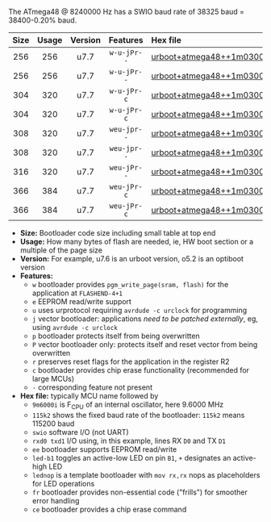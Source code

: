 The ATmega48 @ 8240000 Hz has a SWIO baud rate of 38325 baud = 38400-0.20% baud.

|Size|Usage|Version|Features|Hex file|
|:-:|:-:|:-:|:-:|:--|
|256|256|u7.7|`w-u-jPr--`|[urboot+atmega48++1m0300i++++4k8_swio_rxd0_txd1_led+b5.hex](https://raw.githubusercontent.com/stefanrueger/urboot.hex/main/mcus/atmega48/internal_oscillator/fint++1m0300_Hz/br++++4k8_bps/urboot+atmega48++1m0300i++++4k8_swio_rxd0_txd1_led+b5.hex)|
|256|256|u7.7|`w-u-jPr--`|[urboot+atmega48++1m0300i++++4k8_swio_rxd0_txd1_lednop.hex](https://raw.githubusercontent.com/stefanrueger/urboot.hex/main/mcus/atmega48/internal_oscillator/fint++1m0300_Hz/br++++4k8_bps/urboot+atmega48++1m0300i++++4k8_swio_rxd0_txd1_lednop.hex)|
|304|320|u7.7|`w-u-jPr-c`|[urboot+atmega48++1m0300i++++4k8_swio_rxd0_txd1_led+b5_fr_ce.hex](https://raw.githubusercontent.com/stefanrueger/urboot.hex/main/mcus/atmega48/internal_oscillator/fint++1m0300_Hz/br++++4k8_bps/urboot+atmega48++1m0300i++++4k8_swio_rxd0_txd1_led+b5_fr_ce.hex)|
|304|320|u7.7|`w-u-jPr-c`|[urboot+atmega48++1m0300i++++4k8_swio_rxd0_txd1_lednop_fr_ce.hex](https://raw.githubusercontent.com/stefanrueger/urboot.hex/main/mcus/atmega48/internal_oscillator/fint++1m0300_Hz/br++++4k8_bps/urboot+atmega48++1m0300i++++4k8_swio_rxd0_txd1_lednop_fr_ce.hex)|
|308|320|u7.7|`weu-jpr--`|[urboot+atmega48++1m0300i++++4k8_swio_rxd0_txd1_ee_led+b5.hex](https://raw.githubusercontent.com/stefanrueger/urboot.hex/main/mcus/atmega48/internal_oscillator/fint++1m0300_Hz/br++++4k8_bps/urboot+atmega48++1m0300i++++4k8_swio_rxd0_txd1_ee_led+b5.hex)|
|308|320|u7.7|`weu-jpr--`|[urboot+atmega48++1m0300i++++4k8_swio_rxd0_txd1_ee_lednop.hex](https://raw.githubusercontent.com/stefanrueger/urboot.hex/main/mcus/atmega48/internal_oscillator/fint++1m0300_Hz/br++++4k8_bps/urboot+atmega48++1m0300i++++4k8_swio_rxd0_txd1_ee_lednop.hex)|
|316|320|u7.7|`weu-jPr--`|[urboot+atmega48++1m0300i++++4k8_swio_rxd0_txd1_ee.hex](https://raw.githubusercontent.com/stefanrueger/urboot.hex/main/mcus/atmega48/internal_oscillator/fint++1m0300_Hz/br++++4k8_bps/urboot+atmega48++1m0300i++++4k8_swio_rxd0_txd1_ee.hex)|
|366|384|u7.7|`weu-jPr-c`|[urboot+atmega48++1m0300i++++4k8_swio_rxd0_txd1_ee_led+b5_fr_ce.hex](https://raw.githubusercontent.com/stefanrueger/urboot.hex/main/mcus/atmega48/internal_oscillator/fint++1m0300_Hz/br++++4k8_bps/urboot+atmega48++1m0300i++++4k8_swio_rxd0_txd1_ee_led+b5_fr_ce.hex)|
|366|384|u7.7|`weu-jPr-c`|[urboot+atmega48++1m0300i++++4k8_swio_rxd0_txd1_ee_lednop_fr_ce.hex](https://raw.githubusercontent.com/stefanrueger/urboot.hex/main/mcus/atmega48/internal_oscillator/fint++1m0300_Hz/br++++4k8_bps/urboot+atmega48++1m0300i++++4k8_swio_rxd0_txd1_ee_lednop_fr_ce.hex)|

- **Size:** Bootloader code size including small table at top end
- **Usage:** How many bytes of flash are needed, ie, HW boot section or a multiple of the page size
- **Version:** For example, u7.6 is an urboot version, o5.2 is an optiboot version
- **Features:**
  + `w` bootloader provides `pgm_write_page(sram, flash)` for the application at `FLASHEND-4+1`
  + `e` EEPROM read/write support
  + `u` uses urprotocol requiring `avrdude -c urclock` for programming
  + `j` vector bootloader: applications *need to be patched externally*, eg, using `avrdude -c urclock`
  + `p` bootloader protects itself from being overwritten
  + `P` vector bootloader only: protects itself and reset vector from being overwritten
  + `r` preserves reset flags for the application in the register R2
  + `c` bootloader provides chip erase functionality (recommended for large MCUs)
  + `-` corresponding feature not present
- **Hex file:** typically MCU name followed by
  + `9m6000i` is F<sub>CPU</sub> of an internal oscillator, here 9.6000 MHz
  + `115k2` shows the fixed baud rate of the bootloader: `115k2` means 115200 baud
  + `swio` software I/O (not UART)
  + `rxd0 txd1` I/O using, in this example, lines RX `D0` and TX `D1`
  + `ee` bootloader supports EEPROM read/write
  + `led-b1` toggles an active-low LED on pin `B1`, `+` designates an active-high LED
  + `lednop` is a template bootloader with `mov rx,rx` nops as placeholders for LED operations
  + `fr` bootloader provides non-essential code ("frills") for smoother error handling
  + `ce` bootloader provides a chip erase command
